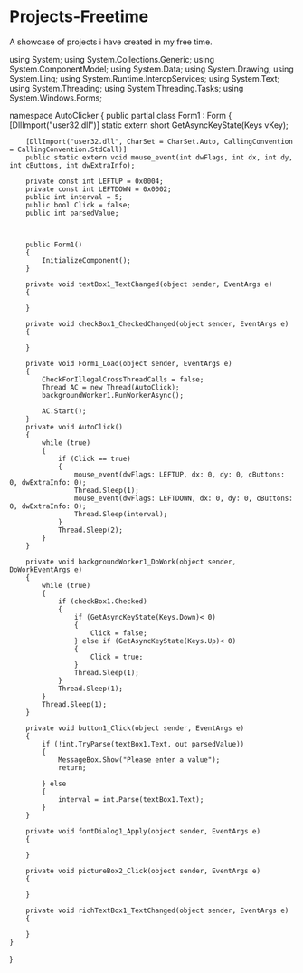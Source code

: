 # Projects-Freetime
A showcase of projects i have created in my free time.

using System;
using System.Collections.Generic;
using System.ComponentModel;
using System.Data;
using System.Drawing;
using System.Linq;
using System.Runtime.InteropServices;
using System.Text;
using System.Threading;
using System.Threading.Tasks;
using System.Windows.Forms;

namespace AutoClicker
{
    public partial class Form1 : Form
    {
        [DllImport("user32.dll")]
        static extern short GetAsyncKeyState(Keys vKey);

        [DllImport("user32.dll", CharSet = CharSet.Auto, CallingConvention = CallingConvention.StdCall)]
        public static extern void mouse_event(int dwFlags, int dx, int dy, int cButtons, int dwExtraInfo);

        private const int LEFTUP = 0x0004;
        private const int LEFTDOWN = 0x0002;
        public int interval = 5;
        public bool Click = false;
        public int parsedValue;
 


        public Form1()
        {
            InitializeComponent();
        }

        private void textBox1_TextChanged(object sender, EventArgs e)
        {

        }

        private void checkBox1_CheckedChanged(object sender, EventArgs e)
        {

        }

        private void Form1_Load(object sender, EventArgs e)
        {
            CheckForIllegalCrossThreadCalls = false;
            Thread AC = new Thread(AutoClick);
            backgroundWorker1.RunWorkerAsync();

            AC.Start();
        }
        private void AutoClick()
        {
            while (true)
            {
                if (Click == true)
                {
                    mouse_event(dwFlags: LEFTUP, dx: 0, dy: 0, cButtons: 0, dwExtraInfo: 0);
                    Thread.Sleep(1);
                    mouse_event(dwFlags: LEFTDOWN, dx: 0, dy: 0, cButtons: 0, dwExtraInfo: 0);
                    Thread.Sleep(interval);
                }
                Thread.Sleep(2);
            }
        }

        private void backgroundWorker1_DoWork(object sender, DoWorkEventArgs e)
        {
            while (true)
            {
                if (checkBox1.Checked)
                {
                    if (GetAsyncKeyState(Keys.Down)< 0)
                    {
                        Click = false;
                    } else if (GetAsyncKeyState(Keys.Up)< 0)
                    {
                        Click = true;
                    }
                    Thread.Sleep(1);
                }
                Thread.Sleep(1);
            }
            Thread.Sleep(1);
        }

        private void button1_Click(object sender, EventArgs e)
        {
            if (!int.TryParse(textBox1.Text, out parsedValue))
            {
                MessageBox.Show("Please enter a value");
                return;

            } else
            {
                interval = int.Parse(textBox1.Text);
            }
        }

        private void fontDialog1_Apply(object sender, EventArgs e)
        {

        }

        private void pictureBox2_Click(object sender, EventArgs e)
        {

        }

        private void richTextBox1_TextChanged(object sender, EventArgs e)
        {

        }
    }
}
